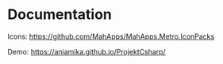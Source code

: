 # Documentation

Icons: https://github.com/MahApps/MahApps.Metro.IconPacks

Demo: https://aniamika.github.io/ProjektCsharp/